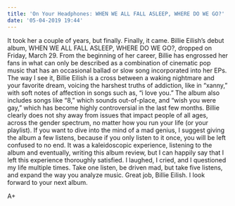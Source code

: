 ```yaml
---
title: 'On Your Headphones: WHEN WE ALL FALL ASLEEP, WHERE DO WE GO?'
date: '05-04-2019 19:44'
---
```


It took her a couple of years, but finally. Finally, it came. Billie Eilish’s debut album, WHEN WE ALL FALL ASLEEP, WHERE DO WE GO?, dropped on Friday, March 29. From the beginning of her career, Billie has engrossed her fans in what can only be described as a combination of cinematic pop music that has an occasional ballad or slow song incorporated into her EPs. The way I see it, Billie Eilish is a cross between a waking nightmare and your favorite dream, voicing the harshest truths of addiction, like in “xanny,” with soft notes of affection in songs such as, “i love you.” The album also includes songs like “8,” which sounds out-of-place, and “wish you were gay,” which has become highly controversial in the last few months. Billie clearly does not shy away from issues that impact people of all ages, across the gender spectrum, no matter how you run your life (or your playlist). If you want to dive into the mind of a mad genius, I suggest giving the album a few listens, because if you only listen to it once, you will be left confused to no end. It was a kaleidoscopic experience, listening to the album and eventually, writing this album review, but I can happily say that I left this experience thoroughly satisfied. I laughed, I cried, and I questioned my life multiple times. Take one listen, be driven mad, but take five listens, and expand the way you analyze music. Great job, Billie Eilish. I look forward to your next album.

A+
